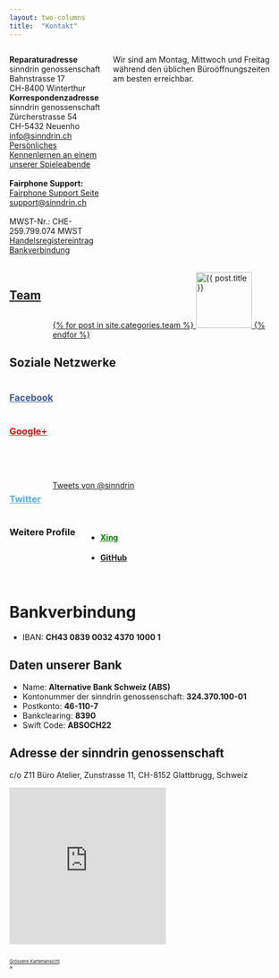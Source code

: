 ```yaml
---
layout: two-columns
title:  "Kontakt"
---
```

<!-- BEGIN script loading -->
<!-- BEGIN facebook -->
<div id="fb-root"></div>
<script>(function(d, s, id) {
  var js, fjs = d.getElementsByTagName(s)[0];
  if (d.getElementById(id)) return;
  js = d.createElement(s); js.id = id;
  js.src = "//connect.facebook.net/de_DE/sdk.js#xfbml=1&version=v2.0";
  fjs.parentNode.insertBefore(js, fjs);
}(document, 'script', 'facebook-jssdk'));</script>
<!-- END facebook -->
<!-- END script loading -->

<!-- BEGIN Kontakt -->
<div class="row">
  <div class=" large-6 columns">
  <p>
  <b>Reparaturadresse</b><br>
  sinndrin genossenschaft<br>
  Bahnstrasse 17<br>
  CH-8400 Winterthur<br></a>
  <b>Korrespondenzadresse</b><br>
  sinndrin genossenschaft<br>
  Zürcherstrasse 54<br>
  CH-5432 Neuenho<br></a>
  <a href="mailto:info@sinndrin.ch"><i class="fi-mail"></i> info@sinndrin.ch</a><br>
  <a href="/ueber-uns/spieleabend/"><i class="fi-puzzle"></i> Persönliches Kennenlernen an einem unserer Spieleabende</a><br><br>
  <b>Fairphone Support:</b><br><a href="https://support.sinndrin.org/de"><i class="fi-page-multiple"></i> Fairphone Support Seite</a><br><a href="mailto:support@sinndrin.ch"><i class="fi-mail"></i> support@sinndrin.ch</a><br><br>
  MWST-Nr.: CHE-259.799.074 MWST<br>
  <a href="http://zh.powernet.ch/webservices/inet/HRG/HRG.asmx/getHRGHTML?chnr=0205000489&amp;amt=020&amp;toBeModified=0&amp;validOnly=0&amp;lang=1&amp;sort=0"><i class="fi-info"></i> Handelsregistereintrag</a><br>
  <a href="#bankverbindung"><i class="fi-bitcoin-circle"></i> Bankverbindung</a><br><br>

  Wir sind am Montag, Mittwoch und Freitag während den üblichen Büroöffnungszeiten am besten erreichbar.
  </p>
  </div>
<!-- BEGIN Team -->
  <div class="large-6 columns">
  <h2 class="show-for-medium-down"><a href="/ueber-uns/team/">Team</a></h2>
  <a href="/ueber-uns/team/">
  {% for post in site.categories.team %}
  <img alt="{{ post.title }}" width="100" src="{{ post.image }}">
  {% endfor %}
  </a>
  </div>
<!-- END Team -->
  </div>
<!-- END Kontakt -->


<!-- BEGIN Social Profiles -->
<div class="row">
  <div class="columns">
    <h2>Soziale Netzwerke</h2>
  </div>
</div>

<div class="row">
  <!-- BEGIN Facebook -->
  <div class="large-6 columns">
    <h3><a style="color:#3b5998;" href="https://www.facebook.com/sinndrin" target="_blank" rel="sinndrin genossenschaft"><i class="fi-social-facebook"></i> Facebook</a></h3>
    <div class="fb-like-box" data-href="https://www.facebook.com/sinndrin" data-colorscheme="light" data-show-faces="true" data-header="true" data-stream="false" data-show-border="false"></div>
  </div>
  <!-- END Facebook -->

  <!-- BEGIN Google+ -->
  <div class="large-6 columns">
    <h3><a style="color: red;" href="https://plus.google.com/+sinndringenossenschaftZürich" target="_blank" rel="sinndrin genossenschaft"><i class="fi-social-google-plus"></i> Google+</a></h3>
    <!-- BEGIN Google+ Code -->
    <script type="text/javascript" src="https://apis.google.com/js/plusone.js"></script>
    <g:page href="https://plus.google.com/+sinndringenossenschaftZürich"></g:page>
    <!-- END Google+ Code -->
  </div>
  <!-- END Google+ -->
</div>

<!-- TODO: ugly spacing -->
<br><br>

<div class="row">
<!-- BEGIN Twitter -->
<div class="large-6 columns">
<h3><a style="color:#55acee;" href="https://twitter.com/sinndrin" target="_blank" rel="sinndrin genossenschaft"><i class="fi-social-twitter"></i> Twitter</a></h3>
<!-- BEGIN Twitter Code -->
<a class="twitter-timeline"  href="https://twitter.com/sinndrin"  data-widget-id="502772720589746176">Tweets von @sinndrin</a>
    <script>!function(d,s,id){var js,fjs=d.getElementsByTagName(s)[0],p=/^http:/.test(d.location)?'http':'https';if(!d.getElementById(id)){js=d.createElement(s);js.id=id;js.src=p+"://platform.twitter.com/widgets.js";fjs.parentNode.insertBefore(js,fjs);}}(document,"script","twitter-wjs");</script>


<!-- >END Twitter Code -->
</div>
<!-- END Twitter -->

<!-- BEGIN Weitere -->
<div class="large-6 columns">
<h3>Weitere Profile</h3>

<ul>
  <!-- BEGIN XING -->
  <li><h4><a style="color: green;" href="https://www.xing.com/companies/sinndringenossenschaft" target="_blank" rel="sinndrin genossenschaft">Xing</a></h4></li>
  <!-- >END XING -->
  <!-- BEGIN Github -->
  <li><h4><a style="color:#222;" href="https://github.com/sinndrin" target="_blank" rel="sinndrin genossenschaft"><i class="fi-social-github"></i> GitHub</a></h4></li>
   <!-- >END Github -->
  </ul>
</div>
<!-- END Weitere -->
</div>

# <a name="bankverbindung"></a> Bankverbindung

* IBAN: **CH43 0839 0032 4370 1000 1** <br>

## Daten unserer Bank

* Name: **Alternative Bank Schweiz (ABS)**
* Kontonummer der sinndrin genossenschaft: **324.370.100-01**
* Postkonto: **46-110-7**
* Bankclearing: **8390**
* Swift Code: **ABSOCH22**


<!-- Reveal Modals begin -->
<div id="addressModal" class="reveal-modal" data-reveal>
  <h2>Adresse der sinndrin genossenschaft</h2>

  <p>c/o Z11 Büro Atelier, Zunstrasse 11, CH-8152 Glattbrugg, Schweiz</p>
  <!-- data-interchange begin -->
  <div
      data-interchange="[/ueber-uns/kontakt/default.html, (small)], [/ueber-uns/kontakt/medium.html, (medium)], [/ueber-uns/kontakt/large.html, (large)]">
    <div data-alert class="alert-box secondary radius">
      <!-- default content begin -->
      <!-- TODO: map auf ueber-uns auf google places ändern -->
      <iframe width="280" height="280" frameborder="0" scrolling="no" marginheight="0" marginwidth="0"
              src="https://maps.google.ch/maps?f=q&amp;source=s_q&amp;hl=de&amp;geocode=&amp;q=sinndrin+genossenschaft&amp;aq=&amp;sll=47.377455,8.536715&amp;sspn=0.174132,0.346756&amp;ie=UTF8&amp;hq=sinndrin+genossenschaft&amp;hnear=&amp;t=m&amp;z=12&amp;iwloc=A&amp;cid=16683552561753725560&amp;ll=47.362039,8.533676&amp;output=embed"></iframe><br /><small><a href="https://maps.google.ch/maps?f=q&amp;source=embed&amp;hl=de&amp;geocode=&amp;q=sinndrin+genossenschaft&amp;aq=&amp;sll=47.377455,8.536715&amp;sspn=0.174132,0.346756&amp;ie=UTF8&amp;hq=sinndrin+genossenschaft&amp;hnear=&amp;t=m&amp;z=12&amp;iwloc=A&amp;cid=16683552561753725560&amp;ll=47.362039,8.533676"></iframe>
      <br/>
      <small><a href="https://maps.google.ch/maps?f=q&amp;source=s_q&amp;hl=de&amp;geocode=&amp;q=sinndrin+genossenschaft&amp;aq=&amp;sll=47.377455,8.536715&amp;sspn=0.174132,0.346756&amp;ie=UTF8&amp;hq=sinndrin+genossenschaft&amp;hnear=&amp;t=m&amp;z=12&amp;iwloc=A&amp;cid=16683552561753725560&amp;ll=47.362039,8.533676&amp;output=embed"></iframe><br /><small><a href="https://maps.google.ch/maps?f=q&amp;source=embed&amp;hl=de&amp;geocode=&amp;q=sinndrin+genossenschaft&amp;aq=&amp;sll=47.377455,8.536715&amp;sspn=0.174132,0.346756&amp;ie=UTF8&amp;hq=sinndrin+genossenschaft&amp;hnear=&amp;t=m&amp;z=12&amp;iwloc=A&amp;cid=16683552561753725560&amp;ll=47.362039,8.533676">Grössere Kartenansicht</a></small>
      <!-- default content end -->
    </div>
  </div>
  <!-- data-interchange end -->
  <a class="close-reveal-modal">&#215;</a>
</div>
<!-- Reveal Modals end -->
